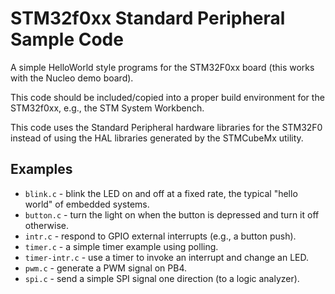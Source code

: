 # STM32f0xx Standard Peripheral Sample Code

A simple HelloWorld style programs for the STM32F0xx board (this works with the Nucleo demo board).

This code should be included/copied into a proper build environment for the STM32f0xx, e.g., the STM System Workbench.

This code uses the Standard Peripheral hardware libraries for the STM32F0 instead of using the HAL libraries generated by the STMCubeMx utility.

## Examples

- `blink.c` - blink the LED on and off at a fixed rate, the typical "hello world" of embedded systems.
- `button.c` - turn the light on when the button is depressed and turn it off otherwise.
- `intr.c` - respond to GPIO external interrupts (e.g., a button push).
- `timer.c` - a simple timer example using polling.
- `timer-intr.c` - use a timer to invoke an interrupt and change an LED.
- `pwm.c` - generate a PWM signal on PB4.
- `spi.c` - send a simple SPI signal one direction (to a logic analyzer).
